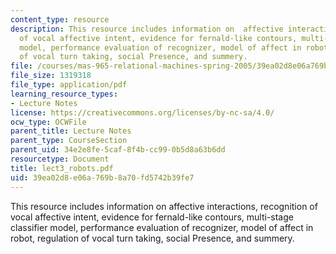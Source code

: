 ```yaml
---
content_type: resource
description: This resource includes information on  affective interactions, recognition
  of vocal affective intent, evidence for fernald-like contours, multi-stage classifier
  model, performance evaluation of recognizer, model of affect in robot, regulation
  of vocal turn taking, social Presence, and summery.
file: /courses/mas-965-relational-machines-spring-2005/39ea02d8e06a769b8a70fd5742b39fe7_lect3_robots.pdf
file_size: 1319318
file_type: application/pdf
learning_resource_types:
- Lecture Notes
license: https://creativecommons.org/licenses/by-nc-sa/4.0/
ocw_type: OCWFile
parent_title: Lecture Notes
parent_type: CourseSection
parent_uid: 34e2e8fe-5caf-8f4b-cc99-0b5d8a63b6dd
resourcetype: Document
title: lect3_robots.pdf
uid: 39ea02d8-e06a-769b-8a70-fd5742b39fe7
---
```

This resource includes information on  affective interactions, recognition of vocal affective intent, evidence for fernald-like contours, multi-stage classifier model, performance evaluation of recognizer, model of affect in robot, regulation of vocal turn taking, social Presence, and summery.